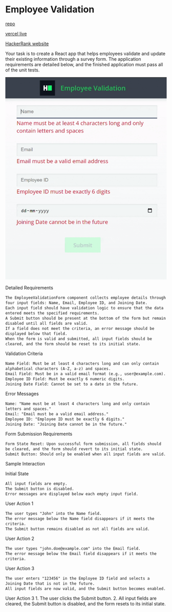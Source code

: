 # Employee Validation

[repo](https://github.com/attila5287/hackerrank-react-employee-validation)

[vercel live](https://vercel.com/attila5287s-projects/hackerrank-react-employee-validation)

[HackerRank website](https://www.hackerrank.com/challenges/employee-validation/)

Your task is to create a React app that helps employees validate and update their existing information through a survey form. The application requirements are detailed below, and the finished application must pass all of the unit tests.

![alt](./public/gif.gif)


Detailed Requirements

    The EmployeeValidationForm component collects employee details through four input fields: Name, Email, Employee ID, and Joining Date.
    Each input field should have validation logic to ensure that the data entered meets the specified requirements.
    A Submit button should be present at the bottom of the form but remain disabled until all fields are valid.
    If a field does not meet the criteria, an error message should be displayed below that field.
    When the form is valid and submitted, all input fields should be cleared, and the form should be reset to its initial state.


Validation Criteria

    Name Field: Must be at least 4 characters long and can only contain alphabetical characters (A-Z, a-z) and spaces.
    Email Field: Must be in a valid email format (e.g., user@example.com).
    Employee ID Field: Must be exactly 6 numeric digits.
    Joining Date Field: Cannot be set to a date in the future.


Error Messages

    Name: "Name must be at least 4 characters long and only contain letters and spaces."
    Email: "Email must be a valid email address."
    Employee ID: "Employee ID must be exactly 6 digits."
    Joining Date: "Joining Date cannot be in the future."


Form Submission Requirements

    Form State Reset: Upon successful form submission, all fields should be cleared, and the form should revert to its initial state.
    Submit Button: Should only be enabled when all input fields are valid.


Sample Interaction

Initial State

    All input fields are empty.
    The Submit button is disabled.
    Error messages are displayed below each empty input field.

User Action 1

    The user types "John" into the Name field.
    The error message below the Name field disappears if it meets the criteria.
    The Submit button remains disabled as not all fields are valid.

User Action 2

    The user types "john.doe@example.com" into the Email field.
    The error message below the Email field disappears if it meets the criteria.

User Action 3

    The user enters "123456" in the Employee ID field and selects a Joining Date that is not in the future.
    All input fields are now valid, and the Submit button becomes enabled.

User Action 3 1. The user clicks the Submit button. 2. All input fields are cleared, the Submit button is disabled, and the form resets to its initial state.